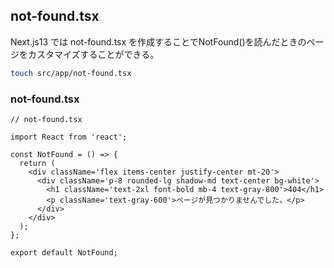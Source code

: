 ## not-found.tsx

Next.js13 では not-found.tsx を作成することでNotFound()を読んだときのページをカスタマイズすることができる。

```sh
touch src/app/not-found.tsx
```

### not-found.tsx 

```tsx
// not-found.tsx 

import React from 'react';

const NotFound = () => {
  return (
    <div className='flex items-center justify-center mt-20'>
      <div className='p-8 rounded-lg shadow-md text-center bg-white'>
        <h1 className='text-2xl font-bold mb-4 text-gray-800'>404</h1>
        <p className='text-gray-600'>ページが見つかりませんでした。</p>
      </div>
    </div>
  );
};

export default NotFound;
```
